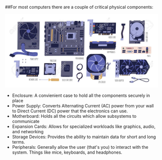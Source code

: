 ##For most computers there are a couple of critical physical components:

![hardware_components](images/hardware_components.jpg)

- Enclosure: A convienient case to hold all the components securely  in place
- Power Supply: Converts Alternating Current (AC) power from your wall to Direct Current (DC) power that the electronics can use.
- Motherboard: Holds all the circuits which allow subsystems to communicate
- Expansion Cards: Allows for specialized workloads like graphics, audio, and networking
- Storage Devices: Provides the ability to maintain data for short and long terms.
- Peripherals: Generally allow the user (that's you) to interact with the system. Things  like mice, keyboards, and headphones.


